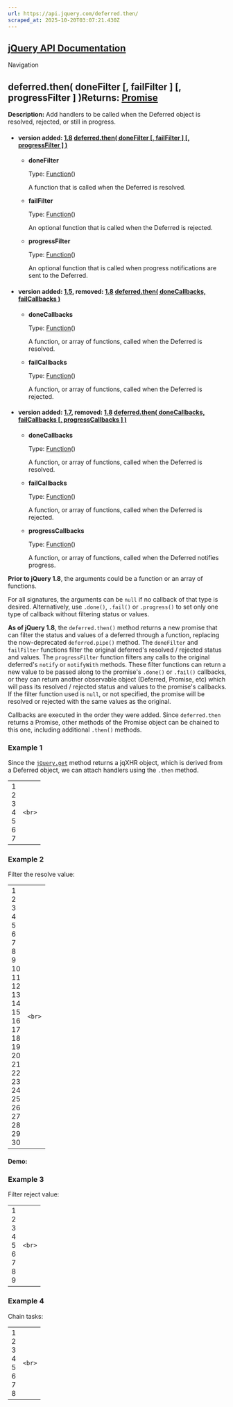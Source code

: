 ```yaml
---
url: https://api.jquery.com/deferred.then/
scraped_at: 2025-10-20T03:07:21.430Z
---
```


## [jQuery API Documentation](https://jquery.com/ "jQuery API Documentation")

Navigation

## deferred.then( doneFilter \[, failFilter \] \[, progressFilter \] )Returns: [Promise](http://api.jquery.com/Types/\#Promise)

**Description:** Add handlers to be called when the Deferred object is resolved, rejected, or still in progress.

- #### version added: [1.8](https://api.jquery.com/category/version/1.8/) [deferred.then( doneFilter \[, failFilter \] \[, progressFilter \] )](https://api.jquery.com/deferred.then/\#deferred-then-doneFilter-failFilter-progressFilter)

  - **doneFilter**

    Type: [Function](http://api.jquery.com/Types/#Function)()


     A function that is called when the Deferred is resolved.


  - **failFilter**

    Type: [Function](http://api.jquery.com/Types/#Function)()


     An optional function that is called when the Deferred is rejected.


  - **progressFilter**

    Type: [Function](http://api.jquery.com/Types/#Function)()


     An optional function that is called when progress notifications are sent to the Deferred.
- #### version added: [1.5](https://api.jquery.com/category/version/1.5/), removed: [1.8](https://api.jquery.com/category/version/1.8/) [deferred.then( doneCallbacks, failCallbacks )](https://api.jquery.com/deferred.then/\#deferred-then-doneCallbacks-failCallbacks)

  - **doneCallbacks**

    Type: [Function](http://api.jquery.com/Types/#Function)()


     A function, or array of functions, called when the Deferred is resolved.


  - **failCallbacks**

    Type: [Function](http://api.jquery.com/Types/#Function)()


     A function, or array of functions, called when the Deferred is rejected.
- #### version added: [1.7](https://api.jquery.com/category/version/1.7/), removed: [1.8](https://api.jquery.com/category/version/1.8/) [deferred.then( doneCallbacks, failCallbacks \[, progressCallbacks \] )](https://api.jquery.com/deferred.then/\#deferred-then-doneCallbacks-failCallbacks-progressCallbacks)

  - **doneCallbacks**

    Type: [Function](http://api.jquery.com/Types/#Function)()


     A function, or array of functions, called when the Deferred is resolved.


  - **failCallbacks**

    Type: [Function](http://api.jquery.com/Types/#Function)()


     A function, or array of functions, called when the Deferred is rejected.


  - **progressCallbacks**

    Type: [Function](http://api.jquery.com/Types/#Function)()


     A function, or array of functions, called when the Deferred notifies progress.

**Prior to jQuery 1.8**, the arguments could be a function or an array of functions.

For all signatures, the arguments can be `null` if no callback of that type is desired. Alternatively, use `.done()`, `.fail()` or `.progress()` to set only one type of callback without filtering status or values.

**As of jQuery 1.8**, the `deferred.then()` method returns a new promise that can filter the status and values of a deferred through a function, replacing the now-deprecated `deferred.pipe()` method. The `doneFilter` and `failFilter` functions filter the original deferred's resolved / rejected status and values. The `progressFilter` function filters any calls to the original deferred's `notify` or `notifyWith` methods. These filter functions can return a new value to be passed along to the promise's `.done()` or `.fail()` callbacks, or they can return another observable object (Deferred, Promise, etc) which will pass its resolved / rejected status and values to the promise's callbacks. If the filter function used is `null`, or not specified, the promise will be resolved or rejected with the same values as the original.

Callbacks are executed in the order they were added. Since
`deferred.then` returns a Promise, other methods of the
Promise object can be chained to this one, including additional
`.then()` methods.


### Example 1

Since the [`jQuery.get`](https://api.jquery.com/jQuery.get/) method returns a jqXHR object, which is derived from a Deferred object, we can attach handlers using the `.then` method.

|     |     |
| --- | --- |
| 1<br>2<br>3<br>4<br>5<br>6<br>7 | ```<br>``` |

### Example 2

Filter the resolve value:

|     |     |
| --- | --- |
| 1<br>2<br>3<br>4<br>5<br>6<br>7<br>8<br>9<br>10<br>11<br>12<br>13<br>14<br>15<br>16<br>17<br>18<br>19<br>20<br>21<br>22<br>23<br>24<br>25<br>26<br>27<br>28<br>29<br>30 | ```<br>``` |

#### Demo:

### Example 3

Filter reject value:

|     |     |
| --- | --- |
| 1<br>2<br>3<br>4<br>5<br>6<br>7<br>8<br>9 | ```<br>``` |

### Example 4

Chain tasks:

|     |     |
| --- | --- |
| 1<br>2<br>3<br>4<br>5<br>6<br>7<br>8 | ```<br>``` |